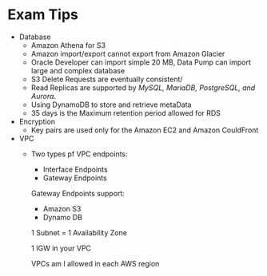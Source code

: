 # Exam Tips

* Database
  * Amazon Athena for S3
  * Amazon import/export cannot export from Amazon Glacier
  * Oracle Developer can import simple 20 MB,  Data Pump can import large and complex database
  * S3 Delete Requests are eventually consistent/
  * Read Replicas are supported by _MySQL, MariaDB, PostgreSQL, and Aurora_.
  * Using DynamoDB to store and retrieve metaData
  * 35 days is the Maximum retention period allowed for RDS
* Encryption
  * Key pairs are used only for the Amazon EC2 and Amazon CouldFront
* VPC
  * Two types pf VPC endpoints:

    * Interface Endpoints
    * Gateway Endpoints

    Gateway Endpoints support:

    * Amazon S3
    * Dynamo DB

    1 Subnet = 1 Availability Zone

    1 IGW in your VPC

    VPCs am I allowed in each AWS region

